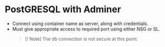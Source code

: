 # PostGRESQL with Adminer

- Connect using container name as server, along with credentials.
- Must give appropriate access to required port using either NSG or SL.
  > [! Note] The db connection is not secure at this point.
